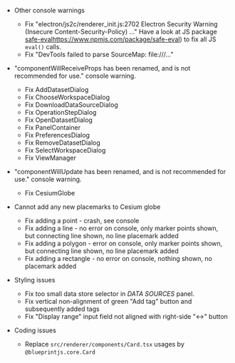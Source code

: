 
- Other console warnings
  * Fix "electron/js2c/renderer_init.js:2702 Electron Security Warning (Insecure Content-Security-Policy) ..."
    Have a look at JS package [safe-eval]()https://www.npmjs.com/package/safe-eval) to fix all JS `eval()` calls.
  * Fix "DevTools failed to parse SourceMap: file:///..."

- "componentWillReceiveProps has been renamed, and is not recommended for use." console warning.
  * Fix AddDatasetDialog
  * Fix ChooseWorkspaceDialog
  * Fix DownloadDataSourceDialog
  * Fix OperationStepDialog
  * Fix OpenDatasetDialog
  * Fix PanelContainer
  * Fix PreferencesDialog
  * Fix RemoveDatasetDialog
  * Fix SelectWorkspaceDialog
  * Fix ViewManager  
  
- "componentWillUpdate has been renamed, and is not recommended for use." console warning.
  * Fix CesiumGlobe

- Cannot add any new placemarks to Cesium globe
  * Fix adding a point - crash, see console
  * Fix adding a line - no error on console, only marker points shown, but connecting line shown, no line placemark added
  * Fix adding a polygon - error on console, only marker points shown, but connecting line shown, no line placemark added
  * Fix adding a rectangle - no error on console, nothing shown, no placemark added
  

- Styling issues
  * Fix too small data store selector in *DATA SOURCES* panel.
  * Fix vertical non-alignment of green "Add tag" button and subsequently added tags
  * Fix "Display range" input field not aligned with right-side "<->" button 


- Coding issues
  * Replace `src/renderer/components/Card.tsx` usages by `@blueprintjs.core.Card`
